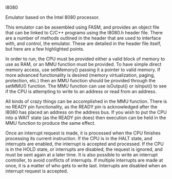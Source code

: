 I8080

Emulator based on the Intel 8080 processor. 

This emulator can be assembled using FASM, and provides an object file 
that can be linked to C/C++ programs using the I8080.h header file. 
There are a number of methods outlined in the header that are used to 
interface with, and control, the emulator. These are detailed in the 
header file itself, but here are a few highlighted points.

In order to run, the CPU must be provided either a valid block of memory
to use as RAM, or an MMU function must be provided. To have simple direct
memory access, use setMemory() passing it a pointer to valid memory. 
If more advanced functionality is desired (memory virtualization, paging,
protection, etc.) then an MMU function should be provided through the
setMMU() function. The MMU function can use isOutput() or isInput() to 
see if the CPU is attempting to write to an address or read from an 
address. 

All kinds of crazy things can be accomplished in the MMU function. There 
is no READY pin functionality, as the READY pin is acknowledged after the 
I8080 has placed an address on the address bus. If you wish to put the 
CPU into a WAIT state (as the READY pin does) then execution can be held
in the MMU function to produce the same effect. 

Once an interrupt request is made, it is processed when the CPU finishes
processing its current instruction. If the CPU is in the HALT state, and
interrupts are enabled, the interrupt is accepted and processed. If the
CPU is in the HOLD state, or interrupts are disabled, the request is 
ignored, and must be sent again at a later time. It is also possible to
write an interrupt controller, to avoid conflicts of interrupts. If 
multiple interrupts are made at once, it is a matter of who gets to write
last. Interrupts are disabled when an interrupt request is accepted.
